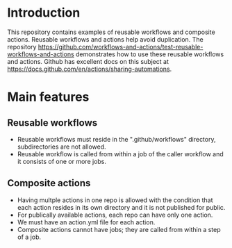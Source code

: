 # Introduction
This repository contains examples of reusable workflows and composite actions. Reusable workflows and actions help avoid duplication. The repository https://github.com/workflows-and-actions/test-reusable-workflows-and-actions demonstrates how to use these reusable workflows and actions. Github has excellent docs on this subject at https://docs.github.com/en/actions/sharing-automations.

# Main features

## Reusable workflows

- Reusable workflows must reside in the ".github/workflows" directory, subdirectories are not allowed.
- Reusable workflow is called from within a job of the caller workflow and it consists of one or more jobs.

## Composite actions

- Having multple actions in one repo is allowed with the condition that each action resides in its own directory and it is not published for public.
-  For publically available actions, each repo can have only one action.
-  We must have an action.yml file for each action.
-  Composite actions cannot have jobs; they are called from within a step of a job.
